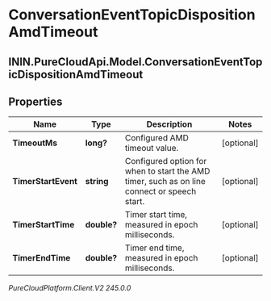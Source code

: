 # ConversationEventTopicDispositionAmdTimeout

## ININ.PureCloudApi.Model.ConversationEventTopicDispositionAmdTimeout

## Properties

|Name | Type | Description | Notes|
|------------ | ------------- | ------------- | -------------|
| **TimeoutMs** | **long?** | Configured AMD timeout value. | [optional] |
| **TimerStartEvent** | **string** | Configured option for when to start the AMD timer, such as on line connect or speech start. | [optional] |
| **TimerStartTime** | **double?** | Timer start time, measured in epoch milliseconds. | [optional] |
| **TimerEndTime** | **double?** | Timer end time, measured in epoch milliseconds. | [optional] |



_PureCloudPlatform.Client.V2 245.0.0_
